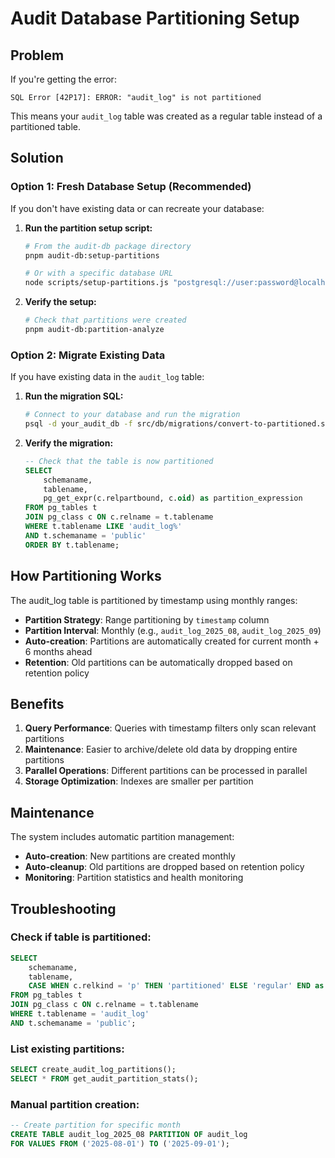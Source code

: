 # Audit Database Partitioning Setup

## Problem

If you're getting the error:

```
SQL Error [42P17]: ERROR: "audit_log" is not partitioned
```

This means your `audit_log` table was created as a regular table instead of a partitioned table.

## Solution

### Option 1: Fresh Database Setup (Recommended)

If you don't have existing data or can recreate your database:

1. **Run the partition setup script:**

   ```bash
   # From the audit-db package directory
   pnpm audit-db:setup-partitions

   # Or with a specific database URL
   node scripts/setup-partitions.js "postgresql://user:password@localhost:5432/audit_db"
   ```

2. **Verify the setup:**
   ```bash
   # Check that partitions were created
   pnpm audit-db:partition-analyze
   ```

### Option 2: Migrate Existing Data

If you have existing data in the `audit_log` table:

1. **Run the migration SQL:**

   ```bash
   # Connect to your database and run the migration
   psql -d your_audit_db -f src/db/migrations/convert-to-partitioned.sql
   ```

2. **Verify the migration:**
   ```sql
   -- Check that the table is now partitioned
   SELECT
       schemaname,
       tablename,
       pg_get_expr(c.relpartbound, c.oid) as partition_expression
   FROM pg_tables t
   JOIN pg_class c ON c.relname = t.tablename
   WHERE t.tablename LIKE 'audit_log%'
   AND t.schemaname = 'public'
   ORDER BY t.tablename;
   ```

## How Partitioning Works

The audit_log table is partitioned by timestamp using monthly ranges:

- **Partition Strategy**: Range partitioning by `timestamp` column
- **Partition Interval**: Monthly (e.g., `audit_log_2025_08`, `audit_log_2025_09`)
- **Auto-creation**: Partitions are automatically created for current month + 6 months ahead
- **Retention**: Old partitions can be automatically dropped based on retention policy

## Benefits

1. **Query Performance**: Queries with timestamp filters only scan relevant partitions
2. **Maintenance**: Easier to archive/delete old data by dropping entire partitions
3. **Parallel Operations**: Different partitions can be processed in parallel
4. **Storage Optimization**: Indexes are smaller per partition

## Maintenance

The system includes automatic partition management:

- **Auto-creation**: New partitions are created monthly
- **Auto-cleanup**: Old partitions are dropped based on retention policy
- **Monitoring**: Partition statistics and health monitoring

## Troubleshooting

### Check if table is partitioned:

```sql
SELECT
    schemaname,
    tablename,
    CASE WHEN c.relkind = 'p' THEN 'partitioned' ELSE 'regular' END as table_type
FROM pg_tables t
JOIN pg_class c ON c.relname = t.tablename
WHERE t.tablename = 'audit_log'
AND t.schemaname = 'public';
```

### List existing partitions:

```sql
SELECT create_audit_log_partitions();
SELECT * FROM get_audit_partition_stats();
```

### Manual partition creation:

```sql
-- Create partition for specific month
CREATE TABLE audit_log_2025_08 PARTITION OF audit_log
FOR VALUES FROM ('2025-08-01') TO ('2025-09-01');
```
